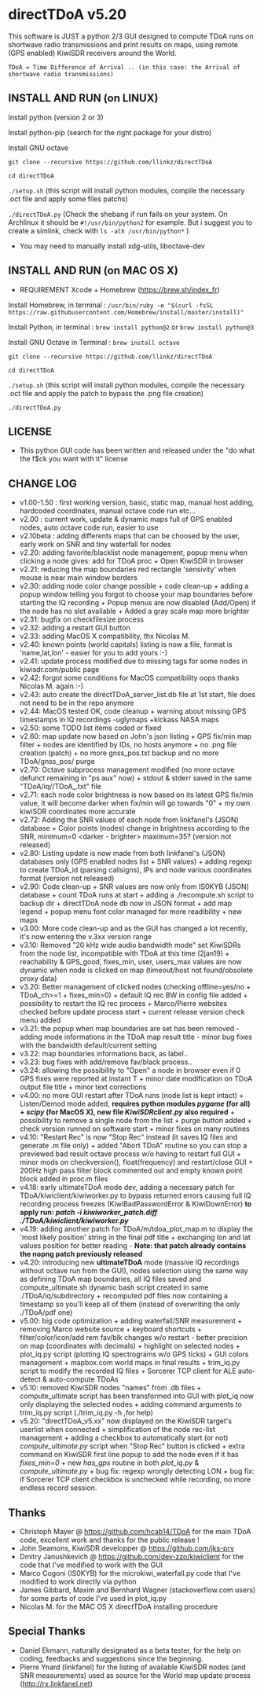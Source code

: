 # directTDoA v5.20

This software is JUST a python 2/3 GUI designed to compute TDoA runs on shortwave radio transmissions and print results on maps, using remote (GPS enabled) KiwiSDR receivers around the World.

`TDoA = Time Difference of Arrival .. (in this case: the Arrival of shortwave radio transmissions)`

## INSTALL AND RUN (on LINUX)

Install python (version 2 or 3)

Install python-pip (search for the right package for your distro)

Install GNU octave

`git clone --recursive https://github.com/llinkz/directTDoA`

`cd directTDoA`

`./setup.sh` (this script will install python modules, compile the necessary .oct file and apply some files patchs)

`./directTDoA.py` (Check the shebang if run fails on your system. On Archlinux it should be `#!/usr/bin/python2` for example. But i suggest you to create a simlink, check with `ls -alh /usr/bin/python*`  )

* You may need to manually install xdg-utils, liboctave-dev

## INSTALL AND RUN (on MAC OS X)

* REQUIREMENT 	Xcode + Homebrew (https://brew.sh/index_fr)

Install Homebrew, in terminal : `/usr/bin/ruby -e "$(curl -fsSL https://raw.githubusercontent.com/Homebrew/install/master/install)"`

Install Python, in terminal : `brew install python@2` or `brew install python@3`

Install GNU Octave in Terminal : `brew install octave`

`git clone --recursive https://github.com/llinkz/directTDoA`

`cd directTDoA`

`./setup.sh`  (this script will install python modules, compile the necessary .oct file and apply the patch to bypass the .png file creation)

`./directTDoA.py`

## LICENSE
* This python GUI code has been written and released under the "do what the f$ck you want with it" license

## CHANGE LOG
* v1.00-1.50 : first working version, basic, static map, manual host adding, hardcoded coordinates, manual octave code run etc...
* v2.00 : current work, update & dynamic maps full of GPS enabled nodes, auto octave code run, easier to use
* v2.10beta : adding differents maps that can be choosed by the user, early work on SNR and tiny waterfall for nodes
* v2.20: adding favorite/blacklist node management, popup menu when clicking a node gives: add for TDoA proc + Open KiwiSDR in browser
* v2.21: reducing the map boundaries red rectangle 'sensivity' when mouse is near main window borders
* v2.30: adding node color change possible + code clean-up + adding a popup window telling you forgot to choose your map boundaries before starting the IQ recording + Popup menus are now disabled (Add/Open) if the node has no slot available + Added a gray scale map more brighter
* v2.31: bugfix on checkfilesize process
* v2.32: adding a restart GUI button
* v2.33: adding MacOS X compatibility, thx Nicolas M.
* v2.40: known points (world capitals) listing is now a file, format is 'name,lat,lon' - easier for you to add yours :-)
* v2.41: update process modified due to missing tags for some nodes in kiwisdr.com/public page
* v2.42: forgot some conditions for MacOS compatibility  oops  thanks Nicolas M. again  :-)
* v2.43: auto create the directTDoA_server_list.db file at 1st start, file does not need to be in the repo anymore
* v2.44: MacOS tested OK, code cleanup + warning about missing GPS timestamps in IQ recordings  -uglymaps +kickass NASA maps
* v2.50: some TODO list items coded or fixed
* v2.60: map update now based on John's json listing + GPS fix/min map filter + nodes are identified by IDs, no hosts anymore + no .png file creation (patch) + no more gnss_pos.txt backup and no more TDoA/gnss_pos/ purge
* v2.70: Octave subprocess management modified (no more octave defunct remaining in "ps aux" now) + stdout & stderr saved in the same "TDoA/iq/<backup>/TDoA_<freq>.txt" file
* v2.71: each node color brightness is now based on its latest GPS fix/min value, it will become darker when fix/min will go towards "0" + my own kiwiSDR coordinates more accurate
* v2.72: Adding the SNR values of each node from linkfanel's (JSON) database + Color points (nodes) change in brightness according to the SNR, minimum=0 <darker - brighter> maximum=35? (version not released)
* v2.80: Listing update is now made from both linkfanel's (JSON) databases only (GPS enabled nodes list + SNR values) + adding regexp to create TDoA_id (parsing callsigns), IPs and node various coordinates format (version not released)
* v2.90: Code clean-up + SNR values are now only from IS0KYB (JSON) database + count TDoA runs at start + adding a ./recompute.sh script to backup dir + directTDoA node db now in JSON format + add map legend + popup menu font color managed for more readibility + new maps
* v3.00: More code clean-up and as the GUI has changed a lot recently, it's now entering the v.3xx version range
* v3.10: Removed "20 kHz wide audio bandwidth mode" set KiwiSDRs from the node list, incompatible with TDoA at this time (2jan19) + reachability & GPS_good, fixes_min, user, users_max values are now dynamic when node is clicked on map (timeout/host not found/obsolete proxy data)
* v3.20: Better management of clicked nodes (checking offline=yes/no + TDoA_ch>=1 + fixes_min>0) + default IQ rec BW in config file added + possibility to restart the IQ rec process + Marco/Pierre websites checked before update process start + current release version check menu added
* v3.21: the popup when map boundaries are set has been removed - adding mode informations in the TDoA map result title - minor bug fixes with the bandwidth default/current setting
* v3.22: map boundaries informations back, as label..
* v3.23: bug fixes with add/remove fav/black process..
* v3.24: allowing the possibility to "Open" a node in browser even if 0 GPS fixes were reported at instant T + minor date modification on TDoA output file title + minor text corrections
* v4.00: no more GUI restart after TDoA runs (node list is kept intact) + Listen/Demod mode added, **requires python modules _pygame_ (for all) + _scipy_ (for MacOS X), new file _KiwiSDRclient.py_ also required** + possibility to remove a single node from the list + purge button added + check version runned on software start + minor fixes on many routines
* v4.10: "Restart Rec" is now "Stop Rec" instead (it saves IQ files and generate .m file only) + added "Abort TDoA" routine so you can stop a previewed bad result octave process w/o having to restart full GUI + minor mods on checkversion(), float(frequency) and restart/close GUI + 200Hz high pass filter block commented out and empty known point block added in proc.m files
* v4.18: early ultimateTDoA mode dev, adding a necessary patch for TDoA/kiwiclient/kiwiworker.py to bypass returned errors causing full IQ recording process freezes (KiwiBadPasswordError & KiwiDownError) **to apply run: _patch -i kiwiworker_patch.diff ./TDoA/kiwiclient/kiwiworker.py_**
* v4.19: adding another patch for TDoA/m/tdoa_plot_map.m to display the 'most likely position' string in the final pdf title + exchanging lon and lat values position for better reading - **Note: that patch already contains the nopng patch previously released**
* v4.20: introducing new **ultimateTDoA** mode (massive IQ recordings without octave run from the GUI), nodes selection using the same way as defining TDoA map boundaries, all IQ files saved and compute_ultimate.sh dynamic bash script created in same ./TDoA/iq/subdirectory + recomputed pdf files now containing a timestamp so you'll keep all of them (instead of overwriting the only ./TDoA/pdf one)
* v5.00: big code optimization + adding waterfall/SNR measurement + removing Marco website source + keyboard shortcuts + filter/color/icon/add rem fav/blk changes w/o restart - better precision on map (coordinates with decimals) + highlight on selected nodes + plot_iq.py script (plotting IQ spectrograms w/o GPS ticks) + GUI colors management
         + mapbox.com world maps in final results + trim_iq.py script to modify the recorded IQ files + Sorcerer TCP client for ALE auto-detect & auto-compute TDoAs
* v5.10: removed KiwiSDR nodes "names" from .db files + compute_ultimate script has been transformed into GUI with plot_iq now only displaying the selected nodes + adding command arguments to trim_iq.py script (./trim_iq.py -h ,for help)
* v5.20: "directTDoA_v5.xx" now displayed on the KiwiSDR target's userlist when connected + simplification of the node rec-list management + adding a checkbox to automatically start (or not) _compute_ultimate.py_ script when "Stop Rec" button is clicked + extra command on KiwiSDR first line popup to add the node even if it has _fixes_min=0_
         + new _has_gps_ routine in both _plot_iq.py_ & _compute_ultimate.py_ + bug fix: regexp wrongly detecting LON + bug fix: if Sorcerer TCP client checkbox is unchecked while recording, no more endless record session.
## Thanks
* Christoph Mayer @ https://github.com/hcab14/TDoA for the main TDoA code, excellent work and thanks for the public release !
* John Seamons, KiwiSDR developper @ https://github.com/jks-prv
* Dmitry Janushkevich @ https://github.com/dev-zzo/kiwiclient for the code that I've modified to work with the GUI 
* Marco Cogoni (IS0KYB) for the microkiwi_waterfall.py code that I've modified to work directly via python
* James Gibbard, Maxim and Bernhard Wagner (stackoverflow.com users) for some parts of code I've used in plot_iq.py
* Nicolas M. for the MAC OS X directTDoA installing procedure

## Special Thanks
* Daniel Ekmann, naturally designated as a beta tester, for the help on coding, feedbacks and suggestions since the beginning.
* Pierre Ynard (linkfanel) for the listing of available KiwiSDR nodes (and SNR measurements) used as source for the World map update process (http://rx.linkfanel.net)
